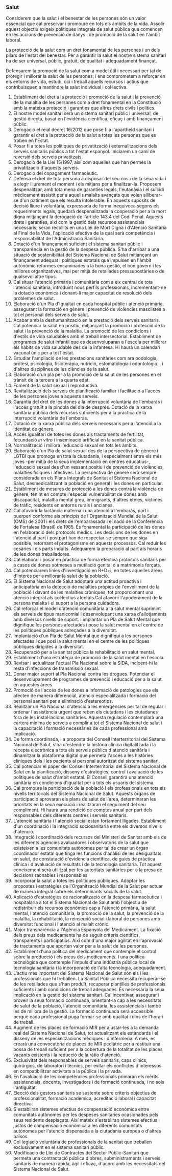 ### Salut
Considerem que la salut i el benestar de les persones són un valor essencial que cal preservar i promoure en tots els àmbits de la vida. Assolir aquest objectiu exigeix polítiques integrals de salut pública que comencen en les accions de prevenció de danys i de promoció de la salut en l'àmbit laboral.

La protecció de la salut com un dret fonamental de les persones i un dels pilars de l'estat del benestar. Per a garantir la salut el nostre sistema sanitari ha de ser universal, públic, gratuït, de qualitat i adequadament finançat.

Defensarem la promoció de la salut com a model útil i necessari per tal de protegir i millorar la salut de les persones, i ens comprometem a reforçar en els entorns de vida, estudi, oci i treball aquells recursos i actius que contribuisquen a mantindre la salut individual i col·lectiva.

1. Establiment del dret a la protecció i promoció de la salut i la prevenció de la malaltia de les persones com a dret fonamental en la Constitució amb la mateixa protecció i garanties que altres drets civils i polítics.
2. El nostre model sanitari serà un sistema sanitari públic i universal, de gestió directa, basat en l'evidència científica, eficaç i amb finançament públic.
3. Derogació el reial decret 16/2012 que pose fi a l'apartheid sanitari i garantir el dret a la protecció de la salut a totes les persones que es troben en l'Estat.
4. Posar fi a totes les polítiques de privatització i externalitzacions dels serveis sanitaris públics a tot l'estat espanyol. Iniciarem un camí de reversió dels serveis privatitzats.
5. Derogació de la Llei 15/1997, així com aquelles que han permès la privatització d'aquests serveis.
6. Derogació del copagament farmacèutic.
7. Defensa el dret de tota persona a disposar del seu cos i de la seua vida i a elegir lliurement el moment i els mitjans per a finalitzar-la. Proposem despenalitzar, amb tota mena de garanties legals, l'eutanàsia i el suïcidi mèdicament assistit per a aquells malalts avançats que volen alliberar-se d'un patiment que els resulta intolerable. En aquests supòsits de decisió lliure i voluntària, expressada de forma inequívoca segons els requeriments legals, quedarà despenalitzada la cooperació per a la mort digna mitjançant la derogació de l'article 143.4 del Codi Penal. Aquests drets i garanties, així com la gestió dels recursos assistencials necessaris, seran recollits en una Llei de Mort Digna i d'Atenció Sanitària al Final de la Vida, l'aplicació efectiva de la qual serà competència i responsabilitat de l'Administració Sanitària.
8. Dotació d'un finançament suficient el sistema sanitari públic i transparència en la gestió de la despesa pública. S'ha d'arribar a una situació de sostenibilitat del Sistema Nacional de Salut mitjançant un finançament adequat i polítiques estatals que impulsen en l'àmbit autonòmic reformes encaminades a la bona gestió, el bon govern i les millores organitzatives, mai per mitjà de retallades pressupostàries o de qualsevol altre tipus.
9. Cal situar l'atenció primària i comunitària com a eix central de tota l'atenció sanitària, introduint nous perfils professionals, incrementant-ne la dotació econòmica i donant-li major capacitat de resolució dels problemes de salut.
10. Elaboració d'un Pla d'Igualtat en cada hospital públic i atenció primària, assegurant la formació en gènere i prevenció de violències masclistes a tot el personal dels serveis de salut.
11. Acabar amb la deshumanització en la prestació dels serveis sanitaris. Cal potenciar la salut en positiu, mitjançant la promoció i protecció de la salut i la prevenció de la malaltia. La promoció de les condicions i d'estils de vida saludables amb el treball intersectorial. Establiment de programes de salut infantil que es desenvoluparan a l'escola per millorar els hàbits de vida saludable des de la infantesa. Hi haurà un calendari vacunal únic per a tot l'estat.
12. Estudiar l'ampliació de les prestacions sanitàries com ara podologia, pròtesi, psicologia, fisioteràpia, nutrició, estomatologia i odontologia... i d'altres disciplines de les ciències de la salut.
13. Elaboració d'un pla per a la promoció de la salut de les persones en el trànsit de la tercera a la quarta edat.
14. Foment de la salut sexual i reproductiva.
15. Revitalització dels serveis de planificació familiar i facilitació a l'accés de les persones joves a aquests serveis.
16. Garantia del dret de les dones a la interrupció voluntària de l'embaràs i l'accés gratuït a la píndola del dia de després. Dotació de la xarxa sanitària pública dels recursos suficients per a la pràctica de la interrupció voluntària de l'embaràs.
17. Dotació de la xarxa pública dels serveis necessaris per a l'atenció a la identitat de gènere.
18. Accés igualitari de totes les dones als tractaments de fertilitat, fecundació _in vitro_ i inseminació artificial en la sanitat pública.
19. Normalització i millora l'educació sexual en tots les àmbits.
20. Elaboració d'un Pla de salut sexual des de la perspectiva de gènere i LGTBI que promoga en tota la ciutadania, i especialment entre els més joves -per mitjà de la seua implementació en centres educatius-, l'educació sexual des d'un vessant positiu i de prevenció de violències, malalties físiques i afectives. La perspectiva de gènere serà sempre considerada en els Plans Integrals de Sanitat al Sistema Nacional de Salut, desmedicalitzant la població en general i les dones en particular.
21. Establiment de mesures de protecció a les dones contra la violència de gènere, tenint en compte l'especial vulnerabilitat de dones amb discapacitat, malaltia mental greu, immigrants, d'altres ètnies, víctimes de tràfic, residents en entorns rurals i ancianes.
22. Cal afavorir la lactància materna i una atenció a l'embaràs, part i puerperi conforme als principis de l'Organització Mundial de la Salut (OMS) de 2001 i els drets de l'embarassada i el nadó de la Conferència de Fortalesa (Brasil) de 1985. És fonamental la participació de les dones en l'elaboració dels protocols mèdics. Les decisions de les dones en l'atenció al part i postpart han de respectar-se sempre que siga possible, retornant el protagonisme en aquests processos. Cal reduir  les cesàries i els parts induïts. Adequarem la preparació al part als horaris de les dones treballadores.
23. Cal elaborar i posar en pràctica de forma efectiva protocols sanitaris per a casos de dones sotmeses a mutilació genital o a matrimonis forçats.
24. Cal potenciarem línies d'investigació en R+D+i, en totes aquelles àrees d'interès per a millorar la salut de la població.
25. El Sistema Nacional de Salut adoptarà una actitud proactiva i anticipatòria en la detecció de malalties pròpies de l'envelliment de la població i davant de les malalties cròniques, tot proporcionant una atenció integral als col·lectius afectats.Cal  afavorir  l'apoderament de la persona malalta i el suport a la persona cuidadora.
26. Cal reforçar el model d'atenció comunitària a la salut mental suprimint els serveis de tipus manicomial i desenvolupant una xarxa d'allotjaments amb diversos nivells de suport. I implantar un Pla de Salut Mental que dignifique les persones afectades i pose la salut mental en el centre de les polítiques públiques adreçades a la diversitat.
27. Implantació d'un Pla de Salut Mental que dignifiqui a les persones afectades i que posi la salut mental en el centre de les polítiques públiques dirigides a la diversitat.
28. Recuperació per a la sanitat pública la rehabilitació en salut mental.
29. Establiment d'una estratègia de promoció de la salut mental en l'escola.
30. Revisar i actualitzar l'actual Pla Nacional sobre la SIDA, incloent-hi la resta d'infeccions de transmissió sexual.
31. Donar major suport al Pla Nacional contra les drogues. Potenciar el desenvolupament de programes de prevenció i educació per a la salut en aquestes àrees.
32. Promoció de l'accés de les dones a informació de patologies que els afecten de manera diferencial, atenció especialitzada i formació del personal sanitari per a eliminació d'estereotips.
33. Realitzar un Pla Nacional d'atenció a les emergències per tal de regular i ordenar l'assistència urgent que reben els ciutadans i les ciutadanes fora de les instal·lacions sanitàries. Aquesta regulació contemplarà una cartera mínima de serveis a complir a tot el Sistema Nacional de salut i la capacitació i formació necessàries de cada professional amb implicació.
34. De forma coordinada, i a proposta del Consell Interterritorial del Sistema Nacional de Salut, s'ha d'estendre la història clínica digitalitzada i la recepta electrònica a tots els serveis públics d'atenció sanitària i dinamitzar la plataforma digital que permeta l'accés a les històries clíniques dels i les pacients al personal autoritzat del sistema sanitari.
35. Cal potenciar el paper del Consell Interterritorial del Sistema Nacional de Salut en la planificació, disseny d'estratègies, control i avaluació de les polítiques de salut d'àmbit estatal. El Consell garantirà una atenció sanitària en condicions d'igualtat per a tots els usuaris del sistema.
36. Cal promoure la participació de la població i els professionals en tots els nivells territorials del Sistema Nacional de Salut. Aquests òrgans de participació aprovaran els plans de salut de l'àrea, determinaran les prioritats en la seua execució i realitzaran el seguiment del seu compliment. Hi haurà una rendició de comptes anual per part dels responsables dels diferents centres i serveis sanitaris.
37. L'atenció sanitària i l'atenció social estan fortament lligades. Establiment d'un coordinació i la integració sociosanitària entre els diversos nivells d'atenció.
38. Integració i coordinació dels recursos del Ministeri de Sanitat amb els de les diferents agències avaluadores i observatoris de la salut que existeixen a les comunitats autònomes per tal de crear un òrgan coordinador estatal que tinga les funcions d'anàlisi de les desigualtats en salut, de constatació d'evidència científica, de guies de pràctica clínica i d'avaluació de resultats i de la tecnologia sanitària. Tot aquest coneixement serà utilitzat per les autoritats sanitàries per a la presa de decisions raonables i responsables
39. Incorporar la salut a totes les polítiques públiques. Adoptar les propostes i estratègies de l'Organització Mundial de la Salut per actuar de manera integral sobre els determinants socials de la salut.
40. Aplicació d'estratègies de racionalització en la despesa farmacèutica i hospitalària a tot el Sistema Nacional de Salut amb l'objectiu de redistribuir els recursos econòmics cap a l'atenció primària, la salut mental, l'atenció comunitària, la promoció de la salut, la prevenció de la malaltia, la rehabilitació, la reinserció social i laboral de persones amb diversitat funcional i l'atenció al malalt crònic.
41. Major transparència a l'Agència Espanyola del Medicament. La fixació dels preus dels medicaments ha de seguir criteris científics, transparents i participatius. Així com d'una major agilitat en l'aprovació de tractaments que aporten valor per a la salut de les persones.
42. Establiment d'una política del medicament que contemple el control sobre la producció i els preus dels medicaments. I una política tecnològica que contemple l'impuls d'una indústria pública local de tecnologia sanitària i la incorporació de l'alta tecnologia, adequadament.
43. L'actiu més important del Sistema Nacional de Salut són els i les professionals que hi treballen. La Sanitat Pública necessita recuperar-se de les retallades que s'han produït, recuperar plantilles de professionals suficients i amb condicions de treball adequades. És necessària la seua implicació en la gestió del sistema sanitari. Cal incentivar, assegurar i proveir la seua formació continuada, orientant-la cap a les necessitats de salut de la població, l'atenció comunitària, les assistencials i també les de millora de la gestió. La formació continuada serà accessible perquè cada professional puga formar-se amb qualitat i dins de l'horari de treball.
44. Augment de les places de formació MIR per ajustar-les a la demanda real del Sistema Nacional de Salut, tot actualitzant els estàndards i el disseny de les especialitzacions mèdiques i d'infermeria. A més, es crearà una convocatòria de places de MIR pediàtric per a restituir una bossa de treball suficient per a la cobertura de la totalitat de les places vacants existents i la reducció de la ràtio d'atenció.
45. Exclusivitat dels responsables de serveis sanitaris, caps clínics, quirúrgics, de laboratori i tècnics, per evitar els conflictes d'interessos en compatibilitzar activitats a la pública i la privada.
46. En l'avaluació de les competències professionals primaran els mèrits assistencials, docents, investigadors i de formació continuada, i no sols l'antiguitat.
47. Elecció dels gestors sanitaris se sustente sobre criteris objectius de professionalitat, formació acadèmica, acreditació laboral i capacitat directiva.
48. S'establiran sistemes efectius de compensació econòmica entre comunitats autònomes per les despeses sanitàries ocasionades pels seus residents desplaçats. Així mateix s'establiran sistemes efectius i justos de compensació econòmica a les diferents comunitats autònomes per l'atenció dispensada a la ciutadania europea o d'altres països.
49. Col·legiació voluntària de professionals de la sanitat que treballen exclusivament en el sistema sanitari públic.
50. Modificació de Llei de Contractes del Sector Públic-Sanitari que permeta una contractació pública d'obres, subministraments i serveis sanitaris de manera ràpida, àgil i eficaç, d'acord amb les necessitats del Sistema Nacional de Salut.